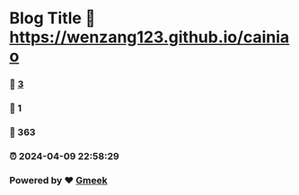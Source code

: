 # Blog Title :link: https://wenzang123.github.io/cainiao 
### :page_facing_up: [3](https://wenzang123.github.io/cainiao/tag.html) 
### :speech_balloon: 1 
### :hibiscus: 363 
### :alarm_clock: 2024-04-09 22:58:29 
### Powered by :heart: [Gmeek](https://github.com/Meekdai/Gmeek)

